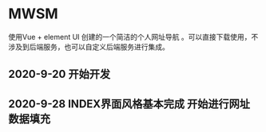 # MWSM
使用Vue + element UI 创建的一个简洁的个人网址导航 。可以直接下载使用，不涉及到后端服务，也可以自定义后端服务进行集成。
## 2020-9-20 开始开发
## 2020-9-28 INDEX界面风格基本完成 开始进行网址数据填充   

